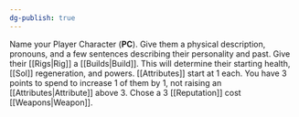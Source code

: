 ```yaml
---
dg-publish: true
---
```

Name your Player Character (**PC**). Give them a physical description, pronouns, and a few sentences describing their personality and past. Give their [[Rigs|Rig]] a [[Builds|Build]]. This will determine their starting health, [[Sol]] regeneration, and powers. [[Attributes]] start at 1 each. You have 3 points to spend to increase 1 of them by 1, not raising an [[Attributes|Attribute]] above 3. Chose a 3 [[Reputation]] cost [[Weapons|Weapon]].
